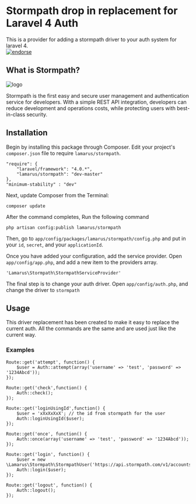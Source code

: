 # Stormpath drop in replacement for Laravel 4 Auth

This is a provider for adding a stormpath driver to your auth system for laravel 4.  
[![endorse](https://api.coderwall.com/bretterer/endorsecount.png)](https://coderwall.com/bretterer)


## What is Stormpath?

![logo](http://ww1.prweb.com/prfiles/2012/03/16/9555878/stormpath_v1_editedCRH2.jpg)

Stormpath is the first easy and secure user management and authentication service for developers.  With a simple REST API integration, developers can reduce development and operations costs, while protecting users with best-in-class security.


## Installation 

Begin by installing this package through Composer. Edit your project's `composer.json` file to require `lamarus/stormpath`.

	"require": {
		"laravel/framework": "4.0.*",
		"lamarus/stormpath": "dev-master"
	},
	"minimum-stability" : "dev"

Next, update Composer from the Terminal:

    composer update

After the command completes, Run the following command

    php artisan config:publish lamarus/stormpath

Then, go to `app/config/packages/lamarus/stormpath/config.php` and put in your `id`, `secret`, and your `applicationId`.

Once you have added your configuration, add the service provider. Open `app/config/app.php`, and add a new item to the providers array.

    'Lamarus\Stormpath\StormpathServiceProvider'

The final step is to change your auth driver.  Open `app/config/auth.php`, and change the driver to `stormpath`



## Usage

This driver replacement has been created to make it easy to replace the current auth.  All the commands are the same and are used just like the current way.

### Examples

    Route::get('attempt', function() {
		$user = Auth::attempt(array('username' => 'test', 'password' => '1234Abcd'));
	});

	Route::get('check',function() {
		Auth::check();
	});

	Route::get('loginUsingId',function() {
		$user = 'xXxXxXxX'; // the id from stormpath for the user
		Auth::loginUsingId($user);
	});

	Route::get('once', function() {
		Auth::once(array('username' => 'test', 'password' => '1234Abcd'));
	});

	Route::get('login', function() {
		$user = new \Lamarus\Stormpath\StormpathUser('https://api.stormpath.com/v1/accounts/xXxXxXxX');
		Auth::login($user);
	});

	Route::get('logout', function() {
		Auth::logout();
	});
